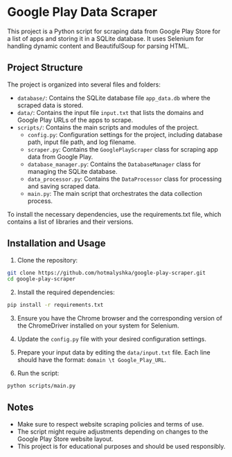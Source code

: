 # Google Play Data Scraper

This project is a Python script for scraping data from Google Play Store for a list of apps and storing it in a SQLite database. It uses Selenium for handling dynamic content and BeautifulSoup for parsing HTML.

## Project Structure

The project is organized into several files and folders:

- `database/`: Contains the SQLite database file `app_data.db` where the scraped data is stored.
- `data/`: Contains the input file `input.txt` that lists the domains and Google Play URLs of the apps to scrape.
- `scripts/`: Contains the main scripts and modules of the project.
  - `config.py`: Configuration settings for the project, including database path, input file path, and log filename.
  - `scraper.py`: Contains the `GooglePlayScraper` class for scraping app data from Google Play.
  - `database_manager.py`: Contains the `DatabaseManager` class for managing the SQLite database.
  - `data_processor.py`: Contains the `DataProcessor` class for processing and saving scraped data.
  - `main.py`: The main script that orchestrates the data collection process.

To install the necessary dependencies, use the requirements.txt file, which contains a list of libraries and their versions.

## Installation and Usage

1. Clone the repository:

```sh
git clone https://github.com/hotmalyshka/google-play-scraper.git
cd google-play-scraper
```

2. Install the required dependencies:

```sh
pip install -r requirements.txt
```

3. Ensure you have the Chrome browser and the corresponding version of the ChromeDriver installed on your system for Selenium.

4. Update the `config.py` file with your desired configuration settings.

5. Prepare your input data by editing the `data/input.txt` file. Each line should have the format: `domain \t Google_Play_URL`.

6. Run the script:

```sh
python scripts/main.py
```

## Notes

- Make sure to respect website scraping policies and terms of use.
- The script might require adjustments depending on changes to the Google Play Store website layout.
- This project is for educational purposes and should be used responsibly.
